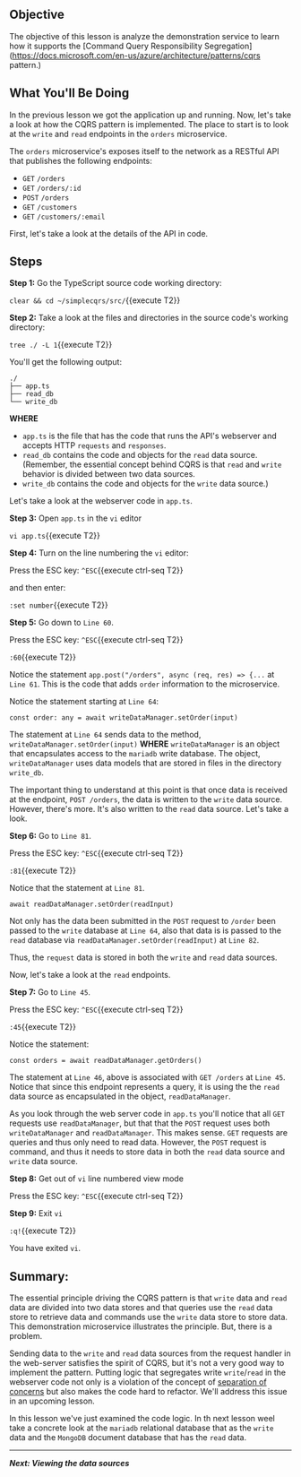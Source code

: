 ## Objective
The objective of this lesson is analyze the demonstration service to learn how it supports the [Command Query Responsibility Segregation](https://docs.microsoft.com/en-us/azure/architecture/patterns/cqrs pattern.)

## What You'll Be Doing

In the previous lesson we got the application up and running. Now, let's take a look at how the CQRS pattern is implemented. The place to start is to look at the `write` and `read` endpoints in the `orders` microservice.

The `orders` microservice's exposes itself to the network as a RESTful API that publishes the following endpoints:

* `GET` `/orders`
* `GET` `/orders/:id`
* `POST` `/orders`
* `GET` `/customers`
* `GET` `/customers/:email`

First, let's take a look at the details of the API in code.

## Steps

**Step 1:** Go the TypeScript source code working directory:

`clear && cd ~/simplecqrs/src/`{{execute T2}}

**Step 2:** Take a look at the files and directories in the source code's working directory:

`tree ./ -L 1`{{execute T2}}

You'll get the following output:

```
./
├── app.ts
├── read_db
└── write_db

```

**WHERE**

* `app.ts` is the file that has the code that runs the API's webserver and accepts HTTP `requests` and `responses`.
* `read_db` contains the code and objects for the `read` data source. (Remember, the essential concept behind CQRS is that `read` and `write` behavior is divided between two data sources.
* `write_db` contains the code and objects for the `write` data source.)

Let's take a look at the webserver code in `app.ts`.

**Step 3:** Open `app.ts` in the `vi` editor

`vi app.ts`{{execute T2}}

**Step 4:** Turn on the line numbering the `vi` editor:

Press the ESC key: `^ESC`{{execute ctrl-seq T2}}

and then enter:

`:set number`{{execute T2}}

**Step 5:** Go down to `Line 60`.

Press the ESC key: `^ESC`{{execute ctrl-seq T2}}

`:60`{{execute T2}}

Notice the statement `app.post("/orders", async (req, res) => {...` at `Line 61`. This is the code that adds `order` information to the microservice.

Notice the statement starting at `Line 64`:

```
const order: any = await writeDataManager.setOrder(input)

```
The statement at `Line 64` sends data to the method, `writeDataManager.setOrder(input)` **WHERE** `writeDataManager` is an object that encapsulates access to the `mariadb` write database. The object, `writeDataManager` uses data models that are stored in files in the directory `write_db`. 

The important thing to understand at this point is that once data is received at the endpoint, `POST /orders`, the data is written to the `write` data source. However, there's more. It's also written to the `read` data source. Let's take a look.

**Step 6:** Go to `Line 81`.

Press the ESC key: `^ESC`{{execute ctrl-seq T2}}

`:81`{{execute T2}}

Notice that the statement at `Line 81`.

```
await readDataManager.setOrder(readInput)

```
Not only has the data been submitted in the `POST` request to `/order` been passed to the `write` database at `Line 64`, also that data is is passed to the `read` database via `readDataManager.setOrder(readInput)`  at `Line 82`.

Thus, the `request` data is stored in both the `write` and `read` data sources.

Now, let's take a look at the `read` endpoints.

**Step 7:** Go to `Line 45`.

Press the ESC key: `^ESC`{{execute ctrl-seq T2}}

`:45`{{execute T2}}

Notice the statement:

```
const orders = await readDataManager.getOrders()
```

The statement at `Line 46`, above is associated with `GET /orders` at `Line 45`. Notice that since this endpoint represents a query, it is using the the `read` data source as encapsulated in the object, `readDataManager`.

As you look through the web server code in `app.ts` you'll notice that all `GET` requests use `readDataManager`, but that that the `POST` request uses both `writeDataManager` and `readDataManager`. This makes sense. `GET` requests are queries and thus only need to read data. However, the `POST` request is command, and thus it needs to store data in both the `read` data source and `write` data source.

**Step 8:** Get out of `vi` line numbered view mode

Press the ESC key: `^ESC`{{execute ctrl-seq T2}}

**Step 9:** Exit `vi`

`:q!`{{execute  T2}}

You have exited `vi`.

## Summary:

The essential principle driving the CQRS pattern is that `write` data and `read` data are divided into two data stores and that queries use the `read` data store to retrieve data and commands use the `write` data store to store data. This demonstration microservice illustrates the principle. But, there is a problem.

Sending data to the `write` and `read` data sources from the request handler in the web-server satisfies the spirit of CQRS, but it's not a very good way to implement the pattern. Putting logic that segregates write `write`/`read` in the webserver code not only is a violation of the concept of [separation of concerns](https://en.wikipedia.org/wiki/Separation_of_concerns) but also makes the code hard to refactor. We'll address this issue in an upcoming lesson.

In this lesson we've just examined the code logic. In th next lesson weel take a concrete look at the `mariadb` relational database that as the `write` data and the `MongoDB` document database that has the `read` data.

---

***Next: Viewing the data sources***